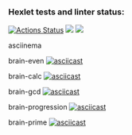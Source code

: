 ### Hexlet tests and linter status:
[![Actions Status](https://github.com/annashhe/python-project-49/workflows/hexlet-check/badge.svg)](https://github.com/annashhe/python-project-49/actions)
<a href="https://codeclimate.com/github/annashhe/python-project-49/maintainability"><img src="https://api.codeclimate.com/v1/badges/381f426c0a0eea131cc6/maintainability" /></a>
<a href="https://codeclimate.com/github/annashhe/python-project-49/test_coverage"><img src="https://api.codeclimate.com/v1/badges/381f426c0a0eea131cc6/test_coverage" /></a>

asciinema

brain-even
[![asciicast](https://asciinema.org/a/0Ufs1whbYtN5la9uFZHYoQv9Y.svg)](https://asciinema.org/a/0Ufs1whbYtN5la9uFZHYoQv9Y)

brain-calc
[![asciicast](https://asciinema.org/a/Nr0yX4ghQau9yM0vOqFXrvKFJ.svg)](https://asciinema.org/a/Nr0yX4ghQau9yM0vOqFXrvKFJ)

brain-gcd
[![asciicast](https://asciinema.org/a/otWYTMx7LemY0xcJ3ozOcFnmr.svg)](https://asciinema.org/a/otWYTMx7LemY0xcJ3ozOcFnmr)

brain-progression
[![asciicast](https://asciinema.org/a/DUnTdgn6W6Hv2UF1vq6LyJO1B.svg)](https://asciinema.org/a/DUnTdgn6W6Hv2UF1vq6LyJO1B)

brain-prime
[![asciicast](https://asciinema.org/a/lI2XKbtlAFRcn10ODsnjgw9jz.svg)](https://asciinema.org/a/lI2XKbtlAFRcn10ODsnjgw9jz)